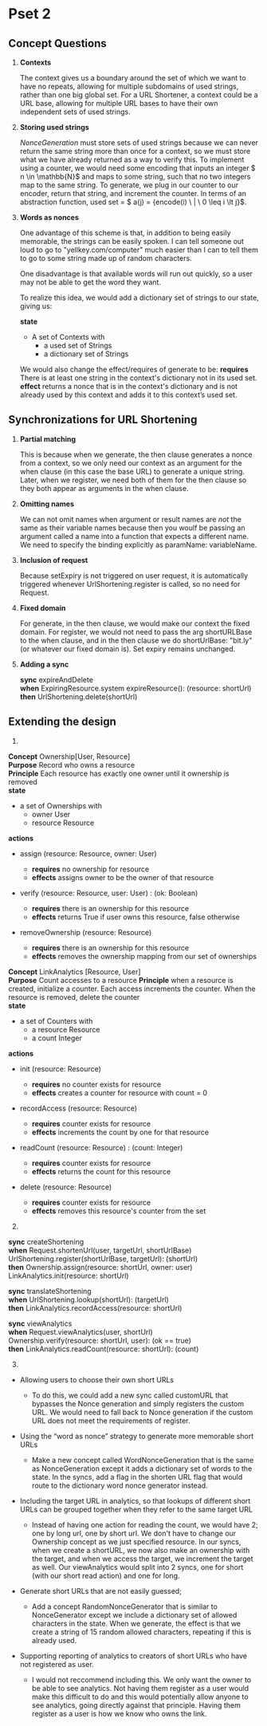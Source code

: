 # Pset 2
## Concept Questions
1. **Contexts**

    The context gives us a boundary around the set of which we want to have no repeats, allowing for multiple subdomains of used strings, rather than one big global set.
    For a URL Shortener, a context could be a URL base, allowing for multiple URL bases to have their own independent sets of used strings.

2. **Storing used strings**

    *NonceGeneration* must store sets of used strings because we can never return the same string more than once for a context, so we must store what we have already returned as a way to verify this.
    To implement using a counter, we would need some encoding that inputs an integer $ n \in \mathbb{N}$ and maps to some string, such that no two integers map to the same string. To generate, we plug in our counter to our encoder, return that string, and increment the counter. In terms of an abstraction function, used set = $ a(j) = \{encode(i) \ | \ 0 \leq i \lt j\}$.

3. **Words as nonces**

    One advantage of this scheme is that, in addition to being easily memorable, the strings can be easily spoken. I can tell someone out loud to go to "yellkey.com/computer" much easier than I can to tell them to go to some string made up of random characters.

    One disadvantage is that available words will run out quickly, so a user may not be able to get the word they want.

    To realize this idea, we would add a dictionary set of strings to our state, giving us:

    **state**

    * A set of Contexts with
        * a used set of Strings
        * a dictionary set of Strings

        
    We would also change the effect/requires of generate to be:
    **requires** There is at least one string in the context's dictionary not in its used set.
    **effect** returns a nonce that is in the context's dictionary and is not already used by this context and adds it to this context’s used set.


## Synchronizations for URL Shortening
1. **Partial matching**

    This is because when we generate, the then clause generates a nonce from a context, so we only need our context as an argument for the when clause (in this case the base URL) to generate a unique string. Later, when we register, we need both of them for the then clause so they both appear as arguments in the when clause.

2. **Omitting names**

    We can not omit names when argument or result names are *not* the same as their variable names because then you woulf be passing an argument called a name into a function that expects a different name. We need to specify the binding explicitly as paramName: variableName.

3.  **Inclusion of request** 

    Because setExpiry is not triggered on user request, it is automatically triggered whenever UrlShortening.register is called, so no need for Request.

4. **Fixed domain**

    For generate, in the then clause, we would make our context the fixed domain. For register, we would not need to pass the arg shortURLBase to the when clause, and in the then clause we do shortUrlBase: "bit.ly" (or whatever our fixed domain is). Set expiry remains unchanged.

5. **Adding a sync**

    **sync** expireAndDelete  
    **when** ExpiringResource.system expireResource(): (resource: shortUrl)  
    **then** UrlShortening.delete(shortUrl)

## Extending the design
1. 
**Concept** Ownership[User, Resource]  
**Purpose** Record who owns a resource  
**Principle** Each resource has exactly one owner until it ownership is removed  
**state**   
* a set of Ownerships with
    * owner User
    * resource Resource    

**actions**  
* assign (resource: Resource, owner: User)
    * **requires** no ownership for resource
    * **effects** assigns owner to be the owner of that resource

* verify (resource: Resource, user: User) : (ok: Boolean)
    * **requires** there is an ownership for this resource
    * **effects** returns True if user owns this resource, false otherwise

* removeOwnership (resource: Resource)
    * **requires** there is an ownership for this resource
    * **effects** removes the ownership mapping from our set of ownerships

**Concept** LinkAnalytics [Resource, User]  
**Purpose** Count accesses to a resource
**Principle** when a resource is created, initialize a counter. Each access increments the counter. When the resource is removed, delete the counter  
**state**
* a set of Counters with
    * a resource Resource
    * a count Integer

**actions**  
* init (resource: Resource)
    * **requires** no counter exists for resource
    * **effects** creates a counter for resource with count = 0

* recordAccess (resource: Resource)
    * **requires** counter exists for resource
    * **effects** increments the count by one for that resource

* readCount (resource: Resource) : (count: Integer)
    * **requires** counter exists for resource
    * **effects** returns the count for this resource

* delete (resource: Resource)
    * **requires** counter exists for resource
    * **effects** removes this resource's counter from the set

2. 

**sync** createShortening  
**when**
Request.shortenUrl(user, targetUrl, shortUrlBase)  
UrlShortening.register(shortUrlBase, targetUrl): (shortUrl)  
**then**
Ownership.assign(resource: shortUrl, owner: user)  
LinkAnalytics.init(resource: shortUrl)  


**sync** translateShortening  
**when** UrlShortening.lookup(shortUrl): (targetUrl)  
**then** LinkAnalytics.recordAccess(resource: shortUrl)  


**sync** viewAnalytics  
**when**
Request.viewAnalytics(user, shortUrl)  
Ownership.verify(resource: shortUrl, user): (ok == true)  
**then** LinkAnalytics.readCount(resource: shortUrl): (count)

3. 
* Allowing users to choose their own short URLs
    * To do this, we could add a new sync called customURL that bypasses the Nonce generation and simply registers the custom URL. We would need to fall back to Nonce generation if the custom URL does not meet the requirements of register.

* Using the “word as nonce” strategy to generate more memorable short URLs
    * Make a new concept called WordNonceGeneration that is the same as NonceGeneration except it adds a dictionary set of words to the state. In the syncs, add a flag in the shorten URL flag that would route to the dictionary word nonce generator instead.

* Including the target URL in analytics, so that lookups of different short URLs can be grouped together when they refer to the same target URL
    * Instead of having one action for reading the count, we would have 2; one by long url, one by short url. We don't have to change our Ownership concept as we just specified resource. In our syncs, when we create a shortURL, we now also make an ownership with the target, and when we access the target, we increment the target as well. Our viewAnalytics would split into 2 syncs, one for short (with our short read action) and one for long.

* Generate short URLs that are not easily guessed;
    * Add a concept RandomNonceGenerator that is similar to NonceGenerator except we include a dictionary set of allowed characters in the state. When we generate, the effect is that we create a string of 15 random allowed characters, repeating if this is already used.

* Supporting reporting of analytics to creators of short URLs who have not registered as user.
    * I would not reccommend including this. We only want the owner to be able to see analytics. Not having them register as a user would make this difficult to do and this would potentially allow anyone to see analytics, going directly against that principle. Having them register as a user is how we know who owns the link.








